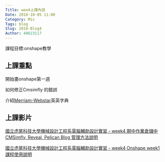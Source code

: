 ```yaml
---
Title: wee4上課內容
Date: 2018-10-05 11:00
Category: Mis
Tags: blog
Slug: 2018-Blog4
Author: 40623117
---
```


課程目標:onshape教學
<!-- PELICAN_END_SUMMARY -->

上課重點
----
開始畫onshape第一週

如何修正Cmsimfly 的錯誤

介紹[Merriam-Webstar]英英字典

上課影片
----

[國立虎尾科技大學機械設計工程系電腦輔助設計實習 - week4 期中作業倉儲中 CMSimfly, Reveal, Pelican Blog 管理方法說明]

[國立虎尾科技大學機械設計工程系電腦輔助設計實習 - week4 Onshape week1 課程使用說明]

[國立虎尾科技大學機械設計工程系電腦輔助設計實習 - week4 期中作業倉儲中 CMSimfly, Reveal, Pelican Blog 管理方法說明]: https://youtu.be/nMU9bYx0vPc
[國立虎尾科技大學機械設計工程系電腦輔助設計實習 - week4 Onshape week1 課程使用說明]: https://youtu.be/UdYcuRKS6o4
[Merriam-Webstar]:https://www.merriam-webster.com/